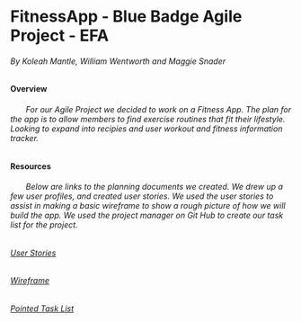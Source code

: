 # FitnessApp - Blue Badge Agile Project - EFA
###### By Koleah Mantle, William Wentworth and Maggie Snader
#### Overview
###### &nbsp;&nbsp;&nbsp;&nbsp;&nbsp;&nbsp; For our Agile Project we decided to work on a Fitness App. The plan for the app is to allow members to find exercise routines that fit their lifestyle. Looking to expand into recipies and user workout and fitness information tracker.
#### Resources
###### &nbsp;&nbsp;&nbsp;&nbsp;&nbsp;&nbsp; Below are links to the planning documents we created. We drew up a few user profiles, and created user stories. We used the user stories to assist in making a basic wireframe to show a rough picture of how we will build the app. We used the project manager on Git Hub to create our task list for the project.
###### [User Stories](https://docs.google.com/document/d/1FjGca_K4fwRP-BeF_VMSdW9wT_KUqedD1W1zQGb3vAc/edit?usp=sharing)
###### [Wireframe](https://docs.google.com/drawings/d/14k79ETYCYcKEEntjIjoacnj1b7qgVifc9f5hM8tBZV4/edit?usp=sharing)
###### [Pointed Task List](https://github.com/koleahmantle/FitnessApp/projects/1)
